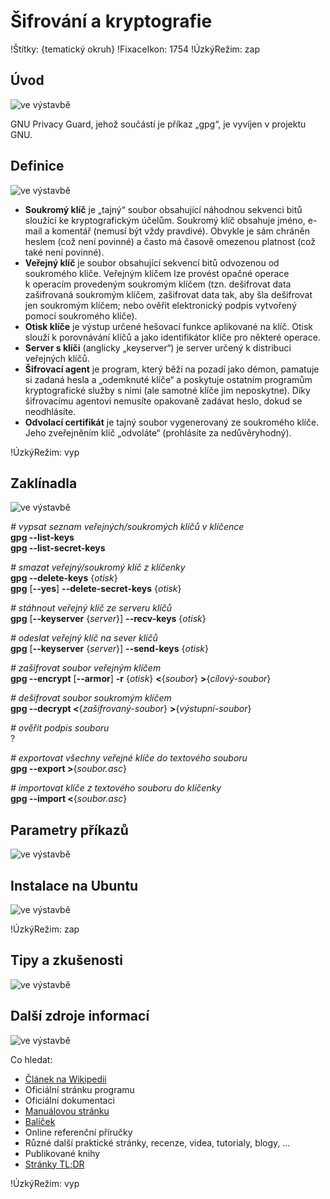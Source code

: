 <!--

Linux Kniha kouzel, kapitola Šifrování a kryptografie
Copyright (c) 2019, 2020 Singularis <singularis@volny.cz>

Toto dílo je dílem svobodné kultury; můžete ho šířit a modifikovat pod
podmínkami licence Creative Commons Attribution-ShareAlike 4.0 International
vydané neziskovou organizací Creative Commons. Text licence je přiložený
k tomuto projektu nebo ho můžete najít na webové adrese:

https://creativecommons.org/licenses/by-sa/4.0/

-->
<!--
Poznámky:

- Podle https://www.sallyx.org/sally/linux/prikazy/binary-files:
    sudo cryptsetup luksFormat {*/soubor-nebo-oddíl*} -c aes-xts-plain64 -s 512
    sudo cryptsetup luksOpen {*/soubor-nebo-oddíl*} {*id*}
    sudo mount /dev/mapper/{*id*} {*kam*}
    ...
    sudo umount /dev/mapper/{*id*}
    sudo cryptsetup luksClose /dev/mapper/{*id*}

    [ ] openssl
    [ ] mcrypt

⊨
-->

# Šifrování a kryptografie

!Štítky: {tematický okruh}
!FixaceIkon: 1754
!ÚzkýRežim: zap

## Úvod
<!--
- Vymezte, co je předmětem této kapitoly.
- Obecně popište základní principy, na kterých fungují používané nástroje.
- Uveďte, co kapitola nepokrývá, ačkoliv by to čtenář mohl očekávat.
-->
![ve výstavbě](../obrázky/ve-výstavbě.png)

GNU Privacy Guard, jehož součástí je příkaz „gpg“, je vyvíjen v projektu GNU.

## Definice
<!--
- Uveďte výčet specifických pojmů pro použití v této kapitole a tyto pojmy definujte co nejprecizněji.
-->
![ve výstavbě](../obrázky/ve-výstavbě.png)

* **Soukromý klíč** je „tajný“ soubor obsahující náhodnou sekvenci bitů sloužící ke kryptografickým účelům. Soukromý klíč obsahuje jméno, e-mail a komentář (nemusí být vždy pravdivé). Obvykle je sám chráněn heslem (což není povinné) a často má časově omezenou platnost (což také není povinné).
* **Veřejný klíč** je soubor obsahující sekvencí bitů odvozenou od soukromého klíče. Veřejným klíčem lze provést opačné operace k operacím provedeným soukromým klíčem (tzn. dešifrovat data zašifrovaná soukromým klíčem, zašifrovat data tak, aby šla dešifrovat jen soukromým klíčem; nebo ověřit elektronický podpis vytvořený pomocí soukromého klíče).
* **Otisk klíče** je výstup určené hešovací funkce aplikované na klíč. Otisk slouží k porovnávání klíčů a jako identifikátor klíče pro některé operace.
* **Server s klíči** (anglicky „keyserver“) je server určený k distribuci veřejných klíčů.
* **Šifrovací agent** je program, který běží na pozadí jako démon, pamatuje si zadaná hesla a „odemknuté klíče“ a poskytuje ostatním programům kryptografické služby s nimi (ale samotné klíče jim neposkytne). Díky šifrovacímu agentovi nemusíte opakovaně zadávat heslo, dokud se neodhlásíte.
* **Odvolací certifikát** je tajný soubor vygenerovaný ze soukromého klíče. Jeho zveřejněním klíč „odvoláte“ (prohlásíte za nedůvěryhodný).

!ÚzkýRežim: vyp

## Zaklínadla
<!--
- Rozdělte na podsekce a naplňte „zaklínadly“.
-->
![ve výstavbě](../obrázky/ve-výstavbě.png)

*# vypsat seznam veřejných/soukromých klíčů v klíčence*<br>
**gpg \-\-list-keys**<br>
**gpg \-\-list-secret-keys**

*# smazat veřejný/soukromý klíč z klíčenky*<br>
**gpg \-\-delete-keys** {*otisk*}<br>
**gpg** [**\-\-yes**] **\-\-delete-secret-keys** {*otisk*}

*# stáhnout veřejný klíč ze serveru klíčů*<br>
**gpg** [**\-\-keyserver** {*server*}] **\-\-recv-keys** {*otisk*}

*# odeslat veřejný klíč na sever klíčů*<br>
**gpg** [**\-\-keyserver** {*server*}] **\-\-send-keys** {*otisk*}

<!--
keys.gnupg.net
-->

*# zašifrovat soubor veřejným klíčem*<br>
**gpg \-\-encrypt** [**\-\-armor**] **-r** {*otisk*} **&lt;**{*soubor*} **&gt;**{*cílový-soubor*}

*# dešifrovat soubor soukromým klíčem*<br>
**gpg \-\-decrypt &lt;**{*zašifrovaný-soubor*} **&gt;**{*výstupní-soubor*}

*# ověřit podpis souboru*<br>
?

*# exportovat všechny veřejné klíče do textového souboru*<br>
**gpg \-\-export &gt;**{*soubor.asc*}
<!--
--export-secret-keys
-->

*# importovat klíče z textového souboru do klíčenky*<br>
**gpg \-\-import &lt;**{*soubor.asc*}

## Parametry příkazů
<!--
- Pokud zaklínadla nepředstavují kompletní příkazy, v této sekci musíte popsat, jak z nich kompletní příkazy sestavit.
- Jinak by zde měl být přehled nejužitečnějších parametrů používaných nástrojů.
-->
![ve výstavbě](../obrázky/ve-výstavbě.png)

## Instalace na Ubuntu
<!--
- Jako zaklínadlo bez titulku uveďte příkazy (popř. i akce) nutné k instalaci a zprovoznění všech nástrojů požadovaných kterýmkoliv zaklínadlem uvedeným v kapitole. Po provedení těchto činností musí být nástroje plně zkonfigurované a připravené k práci.
- Ve výčtu balíčků k instalaci vycházejte z minimální instalace Ubuntu.
-->
![ve výstavbě](../obrázky/ve-výstavbě.png)

<!--
## Ukázka
<!- -
- Tuto sekci ponechávat jen v kapitolách, kde dává smysl.
- Zdrojový kód, konfigurační soubor nebo interakce s programem, a to v úplnosti – ukázka musí být natolik úplná, aby ji v této podobě šlo spustit, ale současně natolik stručná, aby se vešla na jednu stranu A5.
- Snažte se v ukázce ilustrovat co nejvíc zaklínadel z této kapitoly.
- ->
![ve výstavbě](../obrázky/ve-výstavbě.png)
-->

!ÚzkýRežim: zap

## Tipy a zkušenosti
<!--
- Do odrážek uveďte konkrétní zkušenosti, které jste při práci s nástrojem získali; zejména případy, kdy vás chování programu překvapilo nebo očekáváte, že by mohlo překvapit začátečníky.
- Popište typické chyby nových uživatelů a jak se jim vyhnout.
- Buďte co nejstručnější; neodbíhejte k popisování čehokoliv vedlejšího, co je dost možné, že už čtenář zná.
-->
![ve výstavbě](../obrázky/ve-výstavbě.png)

## Další zdroje informací
<!--
- Uveďte, které informační zdroje jsou pro začátečníka nejlepší k získání rychlé a obsáhlé nápovědy. Typicky jsou to manuálové stránky, vestavěná nápověda programu nebo webové zdroje. Můžete uvést i přímé odkazy.
- V seznamu uveďte další webové zdroje, knihy apod.
- Pokud je vestavěná dokumentace programů (typicky v adresáři /usr/share/doc) užitečná, zmiňte ji také.
- Poznámka: Protože se tato sekce tiskne v úzkém režimu, zaklínadla smíte uvádět pouze bez titulku a bez poznámek pod čarou!
-->
![ve výstavbě](../obrázky/ve-výstavbě.png)

Co hledat:

* [Článek na Wikipedii](https://cs.wikipedia.org/wiki/Hlavn%C3%AD_strana)
* Oficiální stránku programu
* Oficiální dokumentaci
* [Manuálovou stránku](http://manpages.ubuntu.com/)
* [Balíček](https://packages.ubuntu.com/)
* Online referenční příručky
* Různé další praktické stránky, recenze, videa, tutorialy, blogy, ...
* Publikované knihy
* [Stránky TL;DR](https://github.com/tldr-pages/tldr/tree/master/pages/common)

!ÚzkýRežim: vyp
